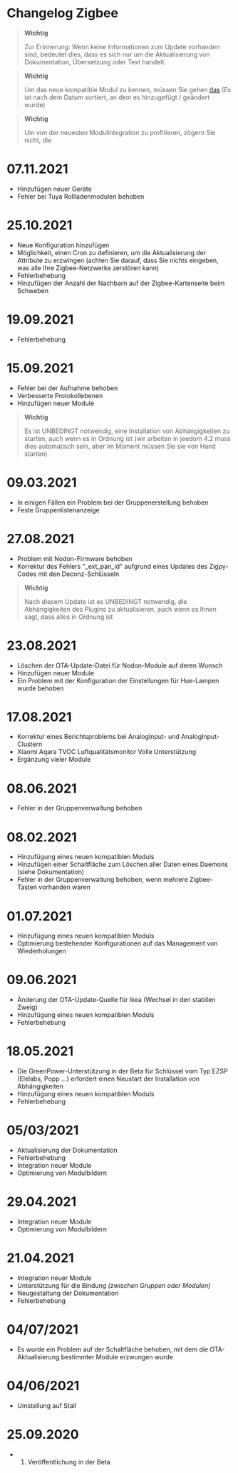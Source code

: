 # Changelog Zigbee

>**Wichtig**
>
>Zur Erinnerung: Wenn keine Informationen zum Update vorhanden sind, bedeutet dies, dass es sich nur um die Aktualisierung von Dokumentation, Übersetzung oder Text handelt.

>**Wichtig**
>
>Um das neue kompatible Modul zu kennen, müssen Sie gehen [das](https://compatibility.jeedom.com/index.php?v=d&p=home&search=&plugin=zigbee) (Es ist nach dem Datum sortiert, an dem es hinzugefügt / geändert wurde)

>**Wichtig**
>
>Um von der neuesten Modulintegration zu profitieren, zögern Sie nicht, die 

# 07.11.2021

- Hinzufügen neuer Geräte
- Fehler bei Tuya Rollladenmodulen behoben

# 25.10.2021

- Neue Konfiguration hinzufügen
- Möglichkeit, einen Cron zu definieren, um die Aktualisierung der Attribute zu erzwingen (achten Sie darauf, dass Sie nichts eingeben, was alle Ihre Zigbee-Netzwerke zerstören kann)
- Fehlerbehebung
- Hinzufügen der Anzahl der Nachbarn auf der Zigbee-Kartenseite beim Schweben

# 19.09.2021

- Fehlerbehebung

# 15.09.2021

- Fehler bei der Aufnahme behoben
- Verbesserte Protokollebenen
- Hinzufügen neuer Module

>**Wichtig**
>
>Es ist UNBEDINGT notwendig, eine Installation von Abhängigkeiten zu starten, auch wenn es in Ordnung ist (wir arbeiten in jeedom 4.2 muss dies automatisch sein, aber im Moment müssen Sie sie von Hand starten)

# 09.03.2021

- In einigen Fällen ein Problem bei der Gruppenerstellung behoben
- Feste Gruppenlistenanzeige

# 27.08.2021

- Problem mit Nodon-Firmware behoben
- Korrektur des Fehlers "\_ext_pan_id" aufgrund eines Updates des Zigpy-Codes mit den Deconz-Schlüsseln

>**Wichtig**
>
>Nach diesem Update ist es UNBEDINGT notwendig, die Abhängigkeiten des Plugins zu aktualisieren, auch wenn es Ihnen sagt, dass alles in Ordnung ist

# 23.08.2021

- Löschen der OTA-Update-Datei für Nodon-Module auf deren Wunsch
- Hinzufügen neuer Module 
- Ein Problem mit der Konfiguration der Einstellungen für Hue-Lampen wurde behoben

# 17.08.2021

- Korrektur eines Berichtsproblems bei AnalogInput- und AnalogInput-Clustern
- Xiaomi Aqara TVOC Luftqualitätsmonitor Volle Unterstützung
- Ergänzung vieler Module

# 08.06.2021

- Fehler in der Gruppenverwaltung behoben

# 08.02.2021

- Hinzufügung eines neuen kompatiblen Moduls
- Hinzufügen einer Schaltfläche zum Löschen aller Daten eines Daemons (siehe Dokumentation)
- Fehler in der Gruppenverwaltung behoben, wenn mehrere Zigbee-Tasten vorhanden waren


# 01.07.2021

- Hinzufügung eines neuen kompatiblen Moduls
- Optimierung bestehender Konfigurationen auf das Management von Wiederholungen

# 09.06.2021

- Änderung der OTA-Update-Quelle für Ikea (Wechsel in den stabilen Zweig)
- Hinzufügung eines neuen kompatiblen Moduls
- Fehlerbehebung

# 18.05.2021

- Die GreenPower-Unterstützung in der Beta für Schlüssel vom Typ EZSP (Elelabs, Popp ...) erfordert einen Neustart der Installation von Abhängigkeiten
- Hinzufügung eines neuen kompatiblen Moduls
- Fehlerbehebung

# 05/03/2021

- Aktualisierung der Dokumentation
- Fehlerbehebung
- Integration neuer Module
- Optimierung von Modulbildern

# 29.04.2021

- Integration neuer Module
- Optimierung von Modulbildern

# 21.04.2021

- Integration neuer Module
- Unterstützung für die Bindung *(zwischen Gruppen oder Modulen)*
- Neugestaltung der Dokumentation
- Fehlerbehebung

# 04/07/2021

- Es wurde ein Problem auf der Schaltfläche behoben, mit dem die OTA-Aktualisierung bestimmter Module erzwungen wurde

# 04/06/2021

- Umstellung auf Stall

# 25.09.2020

- 1. Veröffentlichung in der Beta
